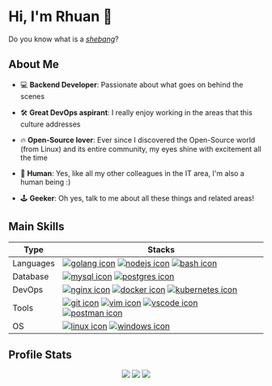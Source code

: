 # Hi, I'm Rhuan 👋

Do you know what is a [_shebang_](https://en.wikipedia.org/wiki/Shebang_(Unix))?

## About Me

- 💻 **Backend Developer**: Passionate about what goes on behind the scenes
- 🛠️ **Great DevOps aspirant**: I really enjoy working in the areas that this culture addresses
- 🔥 **Open-Source lover**: Ever since I discovered the Open-Source world (from Linux) and its entire community, my eyes shine with excitement all the time

- 🙋 **Human**: Yes, like all my other colleagues in the IT area, I'm also a human being :)
- 🕹️ **Geeker**: Oh yes, talk to me about all these things and related areas!

## Main Skills

| Type      | Stacks                                                                                                                                               |
| --------- | ---------------------------------------------------------------------------------------------------------------------------------------------------- |
| Languages | [![golang icon][go]](https://go.dev/) [![nodejs icon][nodejs]](https://nodejs.org/en) [![bash icon][bash]](https://gnu.org/software/bash/)                                                           |
| Database  | [![mysql icon][mysql]](https://mysql.com/) [![postgres icon][postgres]](https://postgresql.org/)                                                     |
| DevOps    | [![nginx icon][nginx]](https://nginx.org/en/) [![docker icon][docker]](https://docker.com/) [![kubernetes icon][kubernetes]](https://kubernetes.io/) |
| Tools     | [![git icon][git]](https://git-scm.com/) [![vim icon][vim]](https://vim.org/) [![vscode icon][vscode]](https://code.visualstudio.com/) [![postman icon][postman]](https://postman.com/) |
| OS        | [![linux icon][linux]](https://kernel.org/) [![windows icon][windows]](https://microsoft.com/en-us/windows)                                          |

## Profile Stats

<div align="center">
  <img src="https://github-readme-stats.vercel.app/api?username=rhuanpk&theme=radical&show_icons=true&card_width=150">
  <img src="https://github-readme-streak-stats.herokuapp.com/?user=rhuanpk&theme=radical&card_width=450">
  <img src="https://github-readme-activity-graph.vercel.app/graph?username=rhuanpk&bg_color=141321&color=a9fef7&title_color=fe428e&line=ba3d70&point=f8d847&area=true&radius=7&height=350">
</div>

[go]: https://skillicons.dev/icons?i=go "Golang"
[git]: https://skillicons.dev/icons?i=git "Git"
[linux]: https://skillicons.dev/icons?i=linux "Linux"
[docker]: https://skillicons.dev/icons?i=docker "Docker"
[mysql]: https://skillicons.dev/icons?i=mysql "MySQL"
[postgres]: https://skillicons.dev/icons?i=postgres "PostgreSQL"
[windows]: https://skillicons.dev/icons?i=windows "Windows"
[bash]: https://skillicons.dev/icons?i=bash "Bash"
[kubernetes]: https://skillicons.dev/icons?i=kubernetes "Kubernetes"
[nginx]: https://skillicons.dev/icons?i=nginx "Nginx"
[vscode]: https://skillicons.dev/icons?i=vscode "VSCode"
[postman]: https://skillicons.dev/icons?i=postman "Postman"
[vim]: https://skillicons.dev/icons?i=vim "Vim"
[nodejs]: https://skillicons.dev/icons?i=nodejs "NodeJS"
